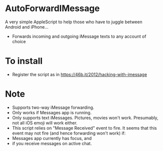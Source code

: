 AutoForwardIMessage
===================

A very simple AppleScript to help those who have to juggle between Android and iPhone...
- Forwards incoming and outgoing iMessage texts to any account of choice

To install
==========
- Register the script as in https://46b.it/2012/hacking-with-imessage

Note
====
- Supports two-way iMessage forwarding.
- Only works if Messages app is running.
- Only supports text iMessages. Pictures, movies won't work. Presumably, not all iOS emoji will work either.
- This script relies on "Message Received" event to fire. It seems that this event may not fire (and hence forwarding won't work) if:
 - Messages app currently has focus, and
 - if you receive messages on active chat.
